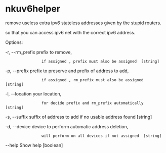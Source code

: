# nkuv6helper
remove useless extra ipv6 stateless addresses given by the stupid routers.

so that you can access ipv6 net with the correct ipv6 address.

Options:

  -r, --rm_prefix  prefix to remove,
  
                    if assigned , prefix must also be assigned  [string]
                    
  -p, --prefix     prefix to preserve and prefix of address to add,
  
                    if assigned , rm_prefix must also be assigned  [string]
                    
  -l, --location   your location,
  
                    for decide prefix and rm_prefix automatically  [string]
                    
  -s, --suffix     suffix of address to add if no usable address found  [string]
  
  -d, --device     device to perform automatic address deletion,
  
                    will perform on all devices if not assigned  [string]
                    
  --help           Show help  [boolean]
  

